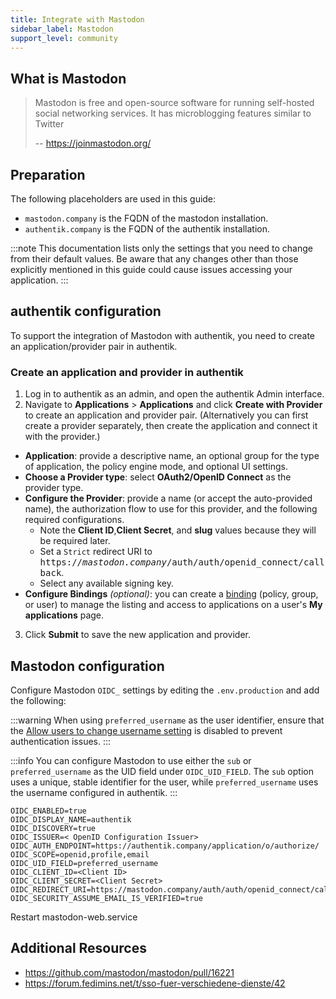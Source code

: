 ```yaml
---
title: Integrate with Mastodon
sidebar_label: Mastodon
support_level: community
---
```


## What is Mastodon

> Mastodon is free and open-source software for running self-hosted social networking services. It has microblogging features similar to Twitter
>
> -- https://joinmastodon.org/

## Preparation

The following placeholders are used in this guide:

- `mastodon.company` is the FQDN of the mastodon installation.
- `authentik.company` is the FQDN of the authentik installation.

:::note
This documentation lists only the settings that you need to change from their default values. Be aware that any changes other than those explicitly mentioned in this guide could cause issues accessing your application.
:::

## authentik configuration

To support the integration of Mastodon with authentik, you need to create an application/provider pair in authentik.

### Create an application and provider in authentik

1. Log in to authentik as an admin, and open the authentik Admin interface.
2. Navigate to **Applications** > **Applications** and click **Create with Provider** to create an application and provider pair. (Alternatively you can first create a provider separately, then create the application and connect it with the provider.)

- **Application**: provide a descriptive name, an optional group for the type of application, the policy engine mode, and optional UI settings.
- **Choose a Provider type**: select **OAuth2/OpenID Connect** as the provider type.
- **Configure the Provider**: provide a name (or accept the auto-provided name), the authorization flow to use for this provider, and the following required configurations.
    - Note the **Client ID**,**Client Secret**, and **slug** values because they will be required later.
    - Set a `Strict` redirect URI to <kbd>https://<em>mastodon.company</em>/auth/auth/openid_connect/callback</kbd>.
    - Select any available signing key.
- **Configure Bindings** _(optional)_: you can create a [binding](/docs/add-secure-apps/flows-stages/bindings/) (policy, group, or user) to manage the listing and access to applications on a user's **My applications** page.

3. Click **Submit** to save the new application and provider.

## Mastodon configuration

Configure Mastodon `OIDC_` settings by editing the `.env.production` and add the following:

:::warning
When using `preferred_username` as the user identifier, ensure that the [Allow users to change username setting](https://docs.goauthentik.io/docs/sys-mgmt/settings#allow-users-to-change-username) is disabled to prevent authentication issues.
:::

:::info
You can configure Mastodon to use either the `sub` or `preferred_username` as the UID field under `OIDC_UID_FIELD`. The `sub` option uses a unique, stable identifier for the user, while `preferred_username` uses the username configured in authentik.
:::

```
OIDC_ENABLED=true
OIDC_DISPLAY_NAME=authentik
OIDC_DISCOVERY=true
OIDC_ISSUER=< OpenID Configuration Issuer>
OIDC_AUTH_ENDPOINT=https://authentik.company/application/o/authorize/
OIDC_SCOPE=openid,profile,email
OIDC_UID_FIELD=preferred_username
OIDC_CLIENT_ID=<Client ID>
OIDC_CLIENT_SECRET=<Client Secret>
OIDC_REDIRECT_URI=https://mastodon.company/auth/auth/openid_connect/callback
OIDC_SECURITY_ASSUME_EMAIL_IS_VERIFIED=true
```

Restart mastodon-web.service

## Additional Resources

- https://github.com/mastodon/mastodon/pull/16221
- https://forum.fedimins.net/t/sso-fuer-verschiedene-dienste/42

